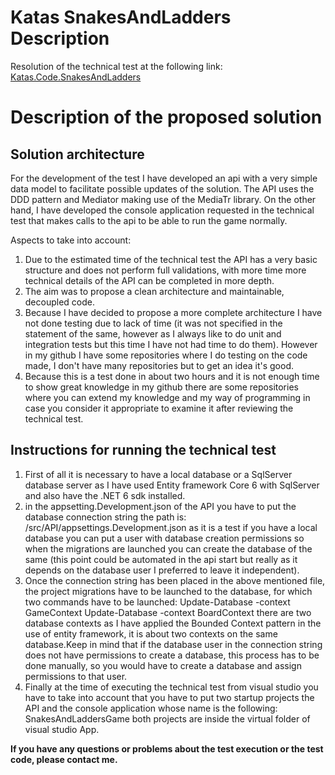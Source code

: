 # Katas SnakesAndLadders Description
Resolution of the technical test at the following link: [Katas.Code.SnakesAndLadders](https://github.com/VoxelGroup/Katas.Code.SnakesAndLadders/ "Katas.Code.SnakesAndLadders")

# Description of the proposed solution

## Solution architecture ##

For the development of the test I have developed an api with a very simple data model to facilitate possible updates of the solution. The API uses the DDD pattern and Mediator making use of the MediaTr library. On the other hand, I have developed the console application requested in the technical test that makes calls to the api to be able to run the game normally.

Aspects to take into account: 


1. Due to the estimated time of the technical test the API has a very basic structure and does not perform full validations, with more time more technical details of the API can be completed in more depth. 
2. The aim was to propose a clean architecture and maintainable, decoupled code.
3. Because I have decided to propose a more complete architecture I have not done testing due to lack of time (it was not specified in the statement of the same, however as I always like to do unit and integration tests but this time I have not had time to do them). However in my github I have some repositories where I do testing on the code made, I don't have many repositories but to get an idea it's good.
4. Because this is a test done in about two hours and it is not enough time to show great knowledge in my github there are some repositories where you can extend my knowledge and my way of programming in case you consider it appropriate to examine it after reviewing the technical test.

## Instructions for running the technical test ##

1. First of all it is necessary to have a local database or a SqlServer database server as I have used Entity framework Core 6 with SqlServer and also have the .NET 6 sdk installed.
2. in the appsetting.Development.json of the API you have to put the database connection string the path is: /src/API/appsettings.Development.json as it is a test if you have a local database you can put a user with database creation permissions so when the migrations are launched you can create the database of the same (this point could be automated in the api start but really as it depends on the database user I preferred to leave it independent).
3. Once the connection string has been placed in the above mentioned file, the project migrations have to be launched to the database, for which two commands have to be launched:
    Update-Database -context GameContext
    Update-Database -context BoardContext
there are two database contexts as I have applied the Bounded Context pattern in the use of entity framework, it is about two contexts on the same database.Keep in mind that if the database user in the connection string does not have permissions to create a database, this process has to be done manually, so you would have to create a database and assign permissions to that user.
4. Finally at the time of executing the technical test from visual studio you have to take into account that you have to put two startup projects the API and the console application whose name is the following: SnakesAndLaddersGame both projects are inside the virtual folder of visual studio App.

**If you have any questions or problems about the test execution or the test code, please contact me.**

